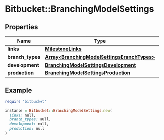 # Bitbucket::BranchingModelSettings

## Properties

| Name | Type | Description | Notes |
| ---- | ---- | ----------- | ----- |
| **links** | [**MilestoneLinks**](MilestoneLinks.md) |  | [optional] |
| **branch_types** | [**Array&lt;BranchingModelSettingsBranchTypes&gt;**](BranchingModelSettingsBranchTypes.md) |  | [optional] |
| **development** | [**BranchingModelSettingsDevelopment**](BranchingModelSettingsDevelopment.md) |  | [optional] |
| **production** | [**BranchingModelSettingsProduction**](BranchingModelSettingsProduction.md) |  | [optional] |

## Example

```ruby
require 'bitbucket'

instance = Bitbucket::BranchingModelSettings.new(
  links: null,
  branch_types: null,
  development: null,
  production: null
)
```

